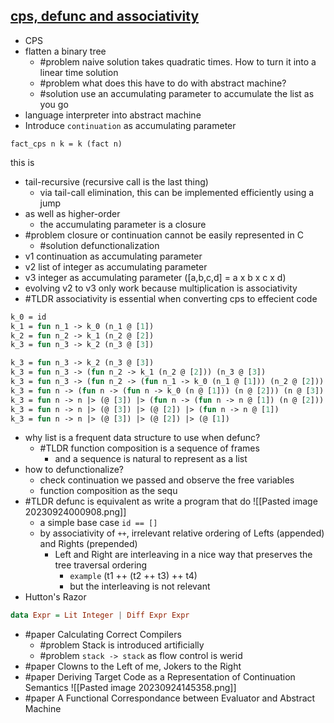 ## [cps, defunc and associativity](https://www.youtube.com/watch?v=8gnhaE2nmQ0&t=22s)
- CPS
- flatten a binary tree
  - #problem naive solution takes quadratic times. How to turn it into a linear time solution 
  - #problem what does this have to do with abstract machine?
  - #solution use an accumulating parameter to accumulate the list as you go 
- language interpreter into abstract machine
- Introduce `continuation` as accumulating parameter
```
fact_cps n k = k (fact n)
```
this is
- tail-recursive (recursive call is the last thing)
  - via tail-call elimination, this can be implemented efficiently using a jump    
- as well as higher-order
  - the accumulating parameter is a closure
- #problem closure or continuation cannot be easily represented in C
  - #solution defunctionalization
 - v1  continuation as accumulating parameter 
 - v2  list of integer as accumulating parameter
 - v3 integer as accumulating parameter ([a,b,c,d] =  a x b x c x d)
 - evolving v2 to v3 only work because multiplication is associativity
 - #TLDR associativity is essential when converting cps to effecient code
```OCaml
k_0 = id 
k_1 = fun n_1 -> k_0 (n_1 @ [1])
k_2 = fun n_2 -> k_1 (n_2 @ [2])
k_3 = fun n_3 -> k_2 (n_3 @ [3])

k_3 = fun n_3 -> k_2 (n_3 @ [3])
k_3 = fun n_3 -> (fun n_2 -> k_1 (n_2 @ [2])) (n_3 @ [3])
k_3 = fun n_3 -> (fun n_2 -> (fun n_1 -> k_0 (n_1 @ [1])) (n_2 @ [2])) (n_3 @ [3])
k_3 = fun n -> (fun n -> (fun n -> k_0 (n @ [1])) (n @ [2])) (n @ [3])
k_3 = fun n -> n |> (@ [3]) |> (fun n -> (fun n -> n @ [1]) (n @ [2])) (n @ [3])
k_3 = fun n -> n |> (@ [3]) |> (@ [2]) |> (fun n -> n @ [1]) 
k_3 = fun n -> n |> (@ [3]) |> (@ [2]) |> (@ [1])
```
- why list is a frequent data structure to use when defunc?
  - #TLDR function composition is a sequence of frames
    - and a sequence is natural to represent as a list
 - how to defunctionalize?
   - check continuation we passed and observe the free variables
   - function composition as the sequ
  - #TLDR defunc is equivalent as write a program that do
 ![[Pasted image 20230924000908.png]]
    - a simple base case `id == []`
    - by associativity of `++`, irrelevant relative ordering of Lefts (appended) and Rights (prepended)
      - Left and Right are interleaving in a nice way that preserves the tree traversal ordering
        - `example` (t1 ++ (t2 ++ t3) ++ t4)
        - but the interleaving is not relevant
- Hutton's Razor
```Haskell
data Expr = Lit Integer | Diff Expr Expr
```
- #paper Calculating Correct Compilers
  - #problem Stack is introduced artificially 
  - #problem `stack -> stack` as flow control is werid 
- #paper Clowns to the Left of me, Jokers to the Right
- #paper Deriving Target Code as a Representation of Continuation Semantics
![[Pasted image 20230924145358.png]]
- #paper A Functional Correspondance between Evaluator and Abstract Machine